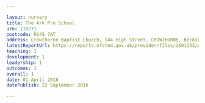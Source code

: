 ```yaml
---

layout: nursery
title: The Ark Pre School
urn: 119271
postcode: RG45 7AT
address: Crowthorne Baptist Church, 144 High Street, CROWTHORNE, Berkshire, RG45 7AT
latestReportUrl: https://reports.ofsted.gov.uk/provider/files/2601133/urn/119271.pdf
teaching: 1
development: 1
leadership: 1
outcomes: 1
overall: 1
date: 01 April 2018 
datePublish: 22 September 2016

---
```

